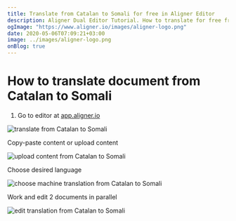 ```yaml
---
title: Translate from Catalan to Somali for free in Aligner Editor
description: Aligner Dual Editor Tutorial. How to translate for free from Catalan to Somali. Aligner is multilingual document management platform. 
ogImage: "https://www.aligner.io/images/aligner-logo.png"
date: 2020-05-06T07:09:21+03:00
image: ../images/aligner-logo.png
onBlog: true
---
```


# How to translate document from Catalan to Somali

1. Go to editor at [app.aligner.io](https://app.aligner.io "Aligner App web page")

![translate from Catalan to Somali](../aligner-blank-editor.png "translate from Catalan to Somali")

Copy-paste content or upload content

![upload content from Catalan to Somali](../aligner-uploaded-document.png "upload content from Catalan to Somali")

Choose desired language

![choose machine translation from Catalan to Somali](../aligner-language-dropdown.png "choose machine translation from Catalan to Somali")

Work and edit 2 documents in parallel

![edit translation from Catalan to Somali](../aligner-double-sitded-editor.png "edit translation from Catalan to Somali")

